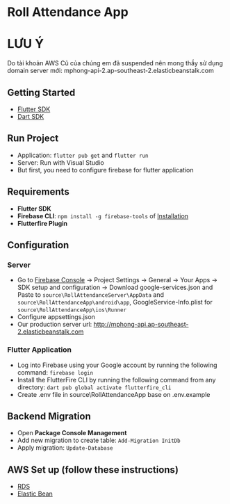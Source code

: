 # Roll Attendance App

# LƯU Ý
Do tài khoản AWS Cũ của chúng em đã suspended nên mong thầy sử dụng domain server mới: mphong-api-2.ap-southeast-2.elasticbeanstalk.com

## Getting Started
- [Flutter SDK](https://docs.flutter.dev/)
- [Dart SDK](https://dart.dev/get-dart)

## Run Project
- Application: `flutter pub get` and `flutter run`
- Server: Run with Visual Studio
- But first, you need to configure firebase for flutter application

## Requirements
- **Flutter SDK**
- **Firebase CLI**: `npm install -g firebase-tools` of [Installation](https://firebase.google.com/docs/cli#setup_update_cli)
- **Flutterfire Plugin**

## Configuration
### Server
- Go to [Firebase Console](https://console.firebase.google.com) -> Project Settings -> General ->  Your Apps -> SDK setup and configuration -> Download google-services.json and Paste to `source\RollAttendanceServer\AppData` and `source\RollAttendanceApp\android\app`, GoogleService-Info.plist for `source\RollAttendanceApp\ios\Runner`
- Configure appsettings.json
- Our production server url: http://mphong-api.ap-southeast-2.elasticbeanstalk.com

### Flutter Application
- Log into Firebase using your Google account by running the following command: `firebase login`
- Install the FlutterFire CLI by running the following command from any directory: `dart pub global activate flutterfire_cli`
- Create .env file in source\RollAttendanceApp base on .env.example

## Backend Migration
- Open **Package Console Management**
- Add new migration to create table: `Add-Migration InitDb`
- Apply migration: `Update-Database`

## AWS Set up (follow these instructions)
- [RDS](https://dev.to/aws-builders/deploy-sql-server-on-amazon-rds-a-step-by-step-guide-457e)
- [Elastic Bean](https://aws.amazon.com/blogs/dotnet/deploy-to-elastic-beanstalk-environment-with-github-actions/)
